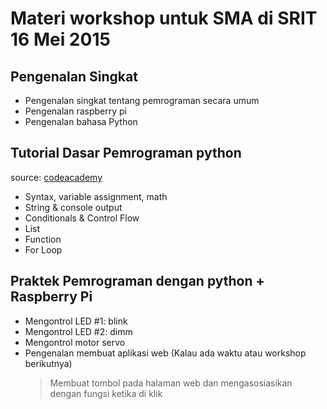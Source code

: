 # Materi workshop untuk SMA di SRIT 16 Mei 2015

## Pengenalan Singkat

 * Pengenalan singkat tentang pemrograman secara umum
 * Pengenalan raspberry pi
 * Pengenalan bahasa Python
 

## Tutorial Dasar Pemrograman python
 source: [codeacademy](http://www.codecademy.com/en/tracks/python)
 * Syntax, variable assignment, math
 * String & console output
 * Conditionals & Control Flow
 * List
 * Function
 * For Loop
 
## Praktek Pemrograman dengan python + Raspberry Pi
 
 * Mengontrol LED #1: blink
 * Mengontrol LED #2: dimm
 * Mengontrol motor servo 
 * Pengenalan membuat aplikasi web (Kalau ada waktu atau workshop berikutnya)
   > Membuat tombol pada halaman web dan mengasosiasikan dengan fungsi ketika di klik
